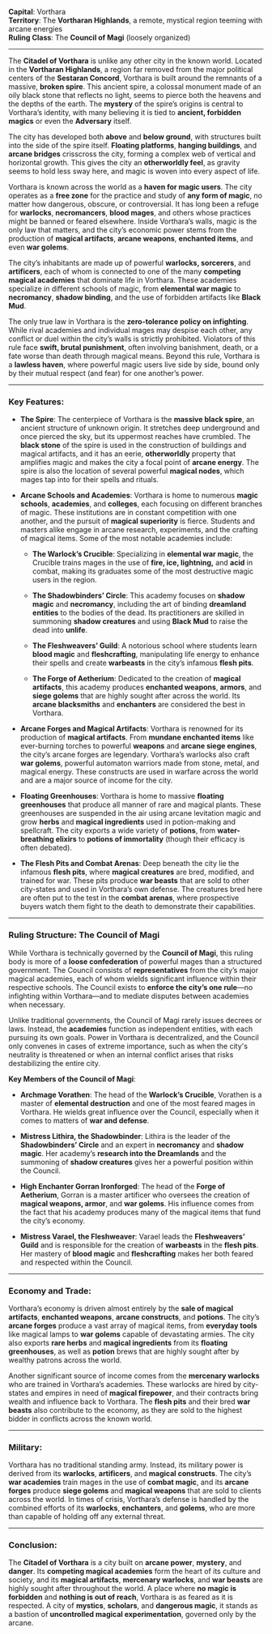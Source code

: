 
**Capital**: Vorthara  
**Territory**: The **Vortharan Highlands**, a remote, mystical region teeming with arcane energies  
**Ruling Class**: The **Council of Magi** (loosely organized)  

---

The **Citadel of Vorthara** is unlike any other city in the known world. Located in the **Vortharan Highlands**, a region far removed from the major political centers of the **Sestaran Concord**, Vorthara is built around the remnants of a massive, **broken spire**. This ancient spire, a colossal monument made of an oily black stone that reflects no light, seems to pierce both the heavens and the depths of the earth. The **mystery** of the spire’s origins is central to Vorthara’s identity, with many believing it is tied to **ancient, forbidden magics** or even the **Adversary** itself.

The city has developed both **above** and **below ground**, with structures built into the side of the spire itself. **Floating platforms**, **hanging buildings**, and **arcane bridges** crisscross the city, forming a complex web of vertical and horizontal growth. This gives the city an **otherworldly feel**, as gravity seems to hold less sway here, and magic is woven into every aspect of life.

Vorthara is known across the world as a **haven for magic users**. The city operates as a **free zone** for the practice and study of **any form of magic**, no matter how dangerous, obscure, or controversial. It has long been a refuge for **warlocks**, **necromancers**, **blood mages**, and others whose practices might be banned or feared elsewhere. Inside Vorthara’s walls, magic is the only law that matters, and the city’s economic power stems from the production of **magical artifacts**, **arcane weapons**, **enchanted items**, and even **war golems**.

The city’s inhabitants are made up of powerful **warlocks, sorcerers**, and **artificers**, each of whom is connected to one of the many **competing magical academies** that dominate life in Vorthara. These academies specialize in different schools of magic, from **elemental war magic** to **necromancy**, **shadow binding**, and the use of forbidden artifacts like **Black Mud**.

The only true law in Vorthara is the **zero-tolerance policy on infighting**. While rival academies and individual mages may despise each other, any conflict or duel within the city’s walls is strictly prohibited. Violators of this rule face **swift, brutal punishment**, often involving banishment, death, or a fate worse than death through magical means. Beyond this rule, Vorthara is a **lawless haven**, where powerful magic users live side by side, bound only by their mutual respect (and fear) for one another’s power.

---

### **Key Features**:

- **The Spire**: The centerpiece of Vorthara is the **massive black spire**, an ancient structure of unknown origin. It stretches deep underground and once pierced the sky, but its uppermost reaches have crumbled. The **black stone** of the spire is used in the construction of buildings and magical artifacts, and it has an eerie, **otherworldly** property that amplifies magic and makes the city a focal point of **arcane energy**. The spire is also the location of several powerful **magical nodes**, which mages tap into for their spells and rituals.

- **Arcane Schools and Academies**: Vorthara is home to numerous **magic schools**, **academies**, and **colleges**, each focusing on different branches of magic. These institutions are in constant competition with one another, and the pursuit of **magical superiority** is fierce. Students and masters alike engage in arcane research, experiments, and the crafting of magical items. Some of the most notable academies include:

  - **The Warlock’s Crucible**: Specializing in **elemental war magic**, the Crucible trains mages in the use of **fire, ice, lightning,** and **acid** in combat, making its graduates some of the most destructive magic users in the region.

  - **The Shadowbinders’ Circle**: This academy focuses on **shadow magic** and **necromancy**, including the art of binding **dreamland entities** to the bodies of the dead. Its practitioners are skilled in summoning **shadow creatures** and using **Black Mud** to raise the dead into **unlife**.

  - **The Fleshweavers’ Guild**: A notorious school where students learn **blood magic** and **fleshcrafting**, manipulating life energy to enhance their spells and create **warbeasts** in the city’s infamous **flesh pits**.

  - **The Forge of Aetherium**: Dedicated to the creation of **magical artifacts**, this academy produces **enchanted weapons**, **armors**, and **siege golems** that are highly sought after across the world. Its **arcane blacksmiths** and **enchanters** are considered the best in Vorthara.

- **Arcane Forges and Magical Artifacts**: Vorthara is renowned for its production of **magical artifacts**. From **mundane enchanted items** like ever-burning torches to powerful **weapons** and **arcane siege engines**, the city’s arcane forges are legendary. Vorthara’s warlocks also craft **war golems**, powerful automaton warriors made from stone, metal, and magical energy. These constructs are used in warfare across the world and are a major source of income for the city.

- **Floating Greenhouses**: Vorthara is home to massive **floating greenhouses** that produce all manner of rare and magical plants. These greenhouses are suspended in the air using arcane levitation magic and grow **herbs** and **magical ingredients** used in potion-making and spellcraft. The city exports a wide variety of **potions**, from **water-breathing elixirs** to **potions of immortality** (though their efficacy is often debated).

- **The Flesh Pits and Combat Arenas**: Deep beneath the city lie the infamous **flesh pits**, where **magical creatures** are bred, modified, and trained for war. These pits produce **war beasts** that are sold to other city-states and used in Vorthara’s own defense. The creatures bred here are often put to the test in the **combat arenas**, where prospective buyers watch them fight to the death to demonstrate their capabilities.

---

### **Ruling Structure**: The **Council of Magi**

While Vorthara is technically governed by the **Council of Magi**, this ruling body is more of a **loose confederation** of powerful mages than a structured government. The Council consists of **representatives** from the city’s major magical academies, each of whom wields significant influence within their respective schools. The Council exists to **enforce the city’s one rule**—no infighting within Vorthara—and to mediate disputes between academies when necessary.

Unlike traditional governments, the Council of Magi rarely issues decrees or laws. Instead, the **academies** function as independent entities, with each pursuing its own goals. Power in Vorthara is decentralized, and the Council only convenes in cases of extreme importance, such as when the city's neutrality is threatened or when an internal conflict arises that risks destabilizing the entire city.

**Key Members of the Council of Magi**:

- **Archmage Vorathen**: The head of the **Warlock’s Crucible**, Vorathen is a master of **elemental destruction** and one of the most feared mages in Vorthara. He wields great influence over the Council, especially when it comes to matters of **war and defense**.
  
- **Mistress Lithira, the Shadowbinder**: Lithira is the leader of the **Shadowbinders’ Circle** and an expert in **necromancy** and **shadow magic**. Her academy’s **research into the Dreamlands** and the summoning of **shadow creatures** gives her a powerful position within the Council.

- **High Enchanter Gorran Ironforged**: The head of the **Forge of Aetherium**, Gorran is a master artificer who oversees the creation of **magical weapons, armor**, and **war golems**. His influence comes from the fact that his academy produces many of the magical items that fund the city’s economy.

- **Mistress Varael, the Fleshweaver**: Varael leads the **Fleshweavers’ Guild** and is responsible for the creation of **warbeasts** in the **flesh pits**. Her mastery of **blood magic** and **fleshcrafting** makes her both feared and respected within the Council.

---

### **Economy and Trade**:

Vorthara’s economy is driven almost entirely by the **sale of magical artifacts**, **enchanted weapons**, **arcane constructs**, and **potions**. The city’s **arcane forges** produce a vast array of magical items, from **everyday tools** like magical lamps to **war golems** capable of devastating armies. The city also exports **rare herbs** and **magical ingredients** from its **floating greenhouses**, as well as **potion** brews that are highly sought after by wealthy patrons across the world.

Another significant source of income comes from the **mercenary warlocks** who are trained in Vorthara’s academies. These warlocks are hired by city-states and empires in need of **magical firepower**, and their contracts bring wealth and influence back to Vorthara. The **flesh pits** and their bred **war beasts** also contribute to the economy, as they are sold to the highest bidder in conflicts across the known world.

---

### **Military**:

Vorthara has no traditional standing army. Instead, its military power is derived from its **warlocks**, **artificers**, and **magical constructs**. The city’s **war academies** train mages in the use of **combat magic**, and its **arcane forges** produce **siege golems** and **magical weapons** that are sold to clients across the world. In times of crisis, Vorthara’s defense is handled by the combined efforts of its **warlocks**, **enchanters**, and **golems**, who are more than capable of holding off any external threat.

---

### **Conclusion**:

The **Citadel of Vorthara** is a city built on **arcane power**, **mystery**, and **danger**. Its **competing magical academies** form the heart of its culture and society, and its **magical artifacts**, **mercenary warlocks**, and **war beasts** are highly sought after throughout the world. A place where **no magic is forbidden** and **nothing is out of reach**, Vorthara is as feared as it is respected. A city of **mystics**, **scholars**, and **dangerous magic**, it stands as a bastion of **uncontrolled magical experimentation**, governed only by the arcane.